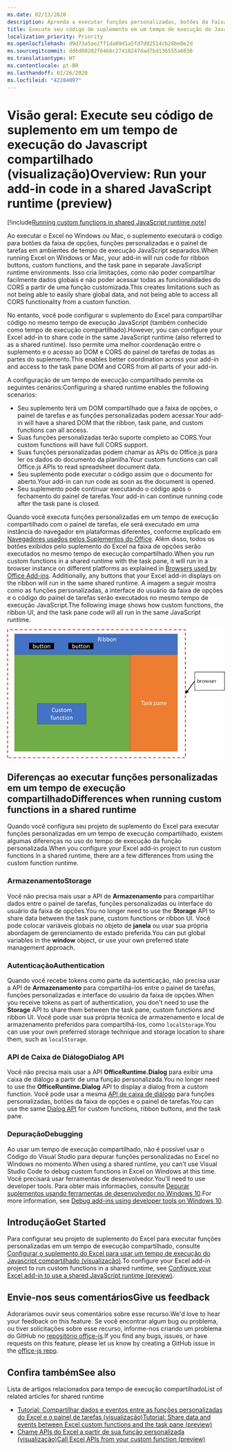 ```yaml
---
ms.date: 02/13/2020
description: Aprenda a executar funções personalizadas, botões da faixa de opções e código do painel de tarefas no mesmo tempo de execução do JavaScript para coordenar cenários em seu suplemento.
title: Execute seu código de suplemento em um tempo de execução do Javascript compartilhado (visualização)
localization_priority: Priority
ms.openlocfilehash: d9d73a5ae2ff1da09d1a5fd7d02514cb28be0e2d
ms.sourcegitcommit: dd6d00202f6466c27418247dad7bd136555a6036
ms.translationtype: HT
ms.contentlocale: pt-BR
ms.lasthandoff: 02/26/2020
ms.locfileid: "42284097"
---
```

# <a name="overview-run-your-add-in-code-in-a-shared-javascript-runtime-preview"></a><span data-ttu-id="54b51-103">Visão geral: Execute seu código de suplemento em um tempo de execução do Javascript compartilhado (visualização)</span><span class="sxs-lookup"><span data-stu-id="54b51-103">Overview: Run your add-in code in a shared JavaScript runtime (preview)</span></span>

[!include[Running custom functions in shared JavaScript runtime note](../includes/excel-shared-runtime-preview-note.md)]

<span data-ttu-id="54b51-104">Ao executar o Excel no Windows ou Mac, o suplemento executará o código para botões da faixa de opções, funções personalizadas e o painel de tarefas em ambientes de tempo de execução JavaScript separados.</span><span class="sxs-lookup"><span data-stu-id="54b51-104">When running Excel on Windows or Mac, your add-in will run code for ribbon buttons, custom functions, and the task pane in separate JavaScript runtime environments.</span></span> <span data-ttu-id="54b51-105">Isso cria limitações, como não poder compartilhar facilmente dados globais e não poder acessar todas as funcionalidades do CORS a partir de uma função customizada.</span><span class="sxs-lookup"><span data-stu-id="54b51-105">This creates limitations such as not being able to easily share global data, and not being able to access all CORS functionality from a custom function.</span></span>

<span data-ttu-id="54b51-106">No entanto, você pode configurar o suplemento do Excel para compartilhar código no mesmo tempo de execução JavaScript (também conhecido como tempo de execução compartilhado).</span><span class="sxs-lookup"><span data-stu-id="54b51-106">However, you can configure your Excel add-in to share code in the same JavaScript runtime (also referred to as a shared runtime).</span></span> <span data-ttu-id="54b51-107">Isso permite uma melhor coordenação entre o suplemento e o acesso ao DOM e CORS do painel de tarefas de todas as partes do suplemento.</span><span class="sxs-lookup"><span data-stu-id="54b51-107">This enables better coordination across your add-in and access to the task pane DOM and CORS from all parts of your add-in.</span></span>

<span data-ttu-id="54b51-108">A configuração de um tempo de execução compartilhado permite os seguintes cenários:</span><span class="sxs-lookup"><span data-stu-id="54b51-108">Configuring a shared runtime enables the following scenarios:</span></span>

- <span data-ttu-id="54b51-109">Seu suplemento terá um DOM compartilhado que a faixa de opções, o painel de tarefas e as funções personalizadas podem acessar.</span><span class="sxs-lookup"><span data-stu-id="54b51-109">Your add-in will have a shared DOM that the ribbon, task pane, and custom functions can all access.</span></span>
- <span data-ttu-id="54b51-110">Suas funções personalizadas terão suporte completo ao CORS.</span><span class="sxs-lookup"><span data-stu-id="54b51-110">Your custom functions will have full CORS support.</span></span>
- <span data-ttu-id="54b51-111">Suas funções personalizadas podem chamar as APIs do Office.js para ler os dados do documento da planilha.</span><span class="sxs-lookup"><span data-stu-id="54b51-111">Your custom functions can call Office.js APIs to read spreadsheet document data.</span></span>
- <span data-ttu-id="54b51-112">Seu suplemento pode executar o código assim que o documento for aberto.</span><span class="sxs-lookup"><span data-stu-id="54b51-112">Your add-in can run code as soon as the document is opened.</span></span>
- <span data-ttu-id="54b51-113">Seu suplemento pode continuar executando o código após o fechamento do painel de tarefas.</span><span class="sxs-lookup"><span data-stu-id="54b51-113">Your add-in can continue running code after the task pane is closed.</span></span>

<span data-ttu-id="54b51-114">Quando você executa funções personalizadas em um tempo de execução compartilhado com o painel de tarefas, ele será executado em uma instância do navegador em plataformas diferentes, conforme explicado em [Navegadores usados pelos Suplementos do Office](../concepts/browsers-used-by-office-web-add-ins.md). Além disso, todos os botões exibidos pelo suplemento do Excel na faixa de opções serão executados no mesmo tempo de execução compartilhado.</span><span class="sxs-lookup"><span data-stu-id="54b51-114">When you run custom functions in a shared runtime with the task pane, it will run in a browser instance on different platforms as explained in [Browsers used by Office Add-ins](../concepts/browsers-used-by-office-web-add-ins.md). Additionally, any buttons that your Excel add-in displays on the ribbon will run in the same shared runtime.</span></span> <span data-ttu-id="54b51-115">A imagem a seguir mostra como as funções personalizadas, a interface do usuário da faixa de opções e o código do painel de tarefas serão executados no mesmo tempo de execução JavaScript.</span><span class="sxs-lookup"><span data-stu-id="54b51-115">The following image shows how custom functions, the ribbon UI, and the task pane code will all run in the same JavaScript runtime.</span></span>

![Funções personalizadas em execução no tempo de execução compartilhado com botões da faixa de opções e o painel de tarefas no Excel](../images/custom-functions-in-browser-runtime.png)

## <a name="differences-when-running-custom-functions-in-a-shared-runtime"></a><span data-ttu-id="54b51-117">Diferenças ao executar funções personalizadas em um tempo de execução compartilhado</span><span class="sxs-lookup"><span data-stu-id="54b51-117">Differences when running custom functions in a shared runtime</span></span>

<span data-ttu-id="54b51-118">Quando você configura seu projeto de suplemento do Excel para executar funções personalizadas em um tempo de execução compartilhado, existem algumas diferenças no uso do tempo de execução da função personalizada.</span><span class="sxs-lookup"><span data-stu-id="54b51-118">When you configure your Excel add-in project to run custom functions in a shared runtime, there are a few differences from using the custom function runtime.</span></span>

### <a name="storage"></a><span data-ttu-id="54b51-119">Armazenamento</span><span class="sxs-lookup"><span data-stu-id="54b51-119">Storage</span></span>

<span data-ttu-id="54b51-120">Você não precisa mais usar a API de **Armazenamento** para compartilhar dados entre o painel de tarefas, funções personalizadas ou interface do usuário da faixa de opções.</span><span class="sxs-lookup"><span data-stu-id="54b51-120">You no longer need to use the **Storage** API to share data between the task pane, custom functions or ribbon UI.</span></span> <span data-ttu-id="54b51-121">Você pode colocar variáveis globais no objeto de **janela** ou usar sua própria abordagem de gerenciamento de estado preferida.</span><span class="sxs-lookup"><span data-stu-id="54b51-121">You can put global variables in the **window** object, or use your own preferred state management approach.</span></span>

### <a name="authentication"></a><span data-ttu-id="54b51-122">Autenticação</span><span class="sxs-lookup"><span data-stu-id="54b51-122">Authentication</span></span>

<span data-ttu-id="54b51-123">Quando você recebe tokens como parte da autenticação, não precisa usar a API de **Armazenamento** para compartilhá-los entre o painel de tarefas, funções personalizadas e interface do usuário da faixa de opções.</span><span class="sxs-lookup"><span data-stu-id="54b51-123">When you receive tokens as part of authentication, you don't need to use the **Storage** API to share them between the task pane, custom functions and ribbon UI.</span></span> <span data-ttu-id="54b51-124">Você pode usar sua própria técnica de armazenamento e local de armazenamento preferidos para compartilhá-los, como `localStorage`.</span><span class="sxs-lookup"><span data-stu-id="54b51-124">You can use your own preferred storage technique and storage location to share them, such as `localStorage`.</span></span>

### <a name="dialog-api"></a><span data-ttu-id="54b51-125">API de Caixa de Diálogo</span><span class="sxs-lookup"><span data-stu-id="54b51-125">Dialog API</span></span>

<span data-ttu-id="54b51-126">Você não precisa mais usar a API **OfficeRuntime.Dialog** para exibir uma caixa de diálogo a partir de uma função personalizada.</span><span class="sxs-lookup"><span data-stu-id="54b51-126">You no longer need to use the **OfficeRuntime.Dialog** API to display a dialog from a custom function.</span></span> <span data-ttu-id="54b51-127">Você pode usar a mesma [API de caixa de diálogo](../develop/dialog-api-in-office-add-ins.md) para funções personalizadas, botões da faixa de opções e o painel de tarefas.</span><span class="sxs-lookup"><span data-stu-id="54b51-127">You can use the same [Dialog API](../develop/dialog-api-in-office-add-ins.md) for custom functions, ribbon buttons, and the task pane.</span></span>

### <a name="debugging"></a><span data-ttu-id="54b51-128">Depuração</span><span class="sxs-lookup"><span data-stu-id="54b51-128">Debugging</span></span>

<span data-ttu-id="54b51-129">Ao usar um tempo de execução compartilhado, não é possível usar o Código do Visual Studio para depurar funções personalizadas no Excel no Windows no momento.</span><span class="sxs-lookup"><span data-stu-id="54b51-129">When using a shared runtime, you can't use Visual Studio Code to debug custom functions in Excel on Windows at this time.</span></span> <span data-ttu-id="54b51-130">Você precisará usar ferramentas de desenvolvedor.</span><span class="sxs-lookup"><span data-stu-id="54b51-130">You'll need to use developer tools.</span></span> <span data-ttu-id="54b51-131">Para obter mais informações, consulte [Depurar suplementos usando ferramentas de desenvolvedor no Windows 10](../testing/debug-add-ins-using-f12-developer-tools-on-windows-10.md).</span><span class="sxs-lookup"><span data-stu-id="54b51-131">For more information, see [Debug add-ins using developer tools on Windows 10](../testing/debug-add-ins-using-f12-developer-tools-on-windows-10.md).</span></span>

## <a name="get-started"></a><span data-ttu-id="54b51-132">Introdução</span><span class="sxs-lookup"><span data-stu-id="54b51-132">Get Started</span></span>

<span data-ttu-id="54b51-133">Para configurar seu projeto de suplemento do Excel para executar funções personalizadas em um tempo de execução compartilhado, consulte [Configurar o suplemento do Excel para usar um tempo de execução do Javascript compartilhado (visualização)](configure-your-add-in-to-use-a-shared-runtime.md).</span><span class="sxs-lookup"><span data-stu-id="54b51-133">To configure your Excel add-in project to run custom functions in a shared runtime, see [Configure your Excel add-in to use a shared JavaScript runtime (preview)](configure-your-add-in-to-use-a-shared-runtime.md).</span></span>

## <a name="give-us-feedback"></a><span data-ttu-id="54b51-134">Envie-nos seus comentários</span><span class="sxs-lookup"><span data-stu-id="54b51-134">Give us feedback</span></span>

<span data-ttu-id="54b51-135">Adoraríamos ouvir seus comentários sobre esse recurso.</span><span class="sxs-lookup"><span data-stu-id="54b51-135">We'd love to hear your feedback on this feature.</span></span> <span data-ttu-id="54b51-136">Se você encontrar algum bug ou problema, ou tiver solicitações sobre esse recurso, informe-nos criando um problema do GitHub no [repositório office-js](https://github.com/OfficeDev/office-js).</span><span class="sxs-lookup"><span data-stu-id="54b51-136">If you find any bugs, issues, or have requests on this feature, please let us know by creating a GitHub issue in the [office-js repo](https://github.com/OfficeDev/office-js).</span></span>

## <a name="see-also"></a><span data-ttu-id="54b51-137">Confira também</span><span class="sxs-lookup"><span data-stu-id="54b51-137">See also</span></span>

<span data-ttu-id="54b51-138">Lista de artigos relacionados para tempo de execução compartilhado</span><span class="sxs-lookup"><span data-stu-id="54b51-138">List of related articles for shared runtime</span></span>
- [<span data-ttu-id="54b51-139">Tutorial: Compartilhar dados e eventos entre as funções personalizadas do Excel e o painel de tarefas (visualização)</span><span class="sxs-lookup"><span data-stu-id="54b51-139">Tutorial: Share data and events between Excel custom functions and the task pane (preview)</span></span>](../tutorials/share-data-and-events-between-custom-functions-and-the-task-pane-tutorial.md)
- [<span data-ttu-id="54b51-140">Chame APIs do Excel a partir de sua função personalizada (visualização)</span><span class="sxs-lookup"><span data-stu-id="54b51-140">Call Excel APIs from your custom function (preview)</span></span>](call-excel-apis-from-custom-function.md)